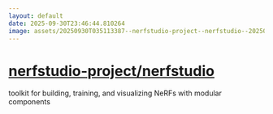 ```yaml
---
layout: default
date: 2025-09-30T23:46:44.810264
image: assets/20250930T035113387--nerfstudio-project--nerfstudio--20250930T041017925--cropped.png
---
```


# [nerfstudio-project/nerfstudio](https://github.com/nerfstudio-project/nerfstudio)

toolkit for building, training, and visualizing NeRFs with modular components
